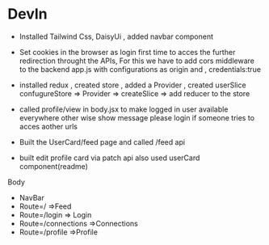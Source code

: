 # DevIn
- Installed Tailwind Css, DaisyUi , added navbar component 

- Set cookies in the browser as login first time to acces the further redirection throught the APIs, For this we have to add cors middleware to the backend app.js with configurations as origin and , credentials:true

- installed redux , created store , added a Provider , created userSlice
  confugureStore => Provider => createSlice => add reducer to the store

- called profile/view in body.jsx to make logged in user available everywhere other wise show message please login if someone tries to acces aother urls  

- Built the UserCard/feed page and called /feed api

- built edit profile card via patch api also used userCard component(readme)












Body

 - NavBar
 - Route=/ =>Feed
 - Route=/login => Login
 - Route=/connections =>Connections
 - Route=/profile =>Profile